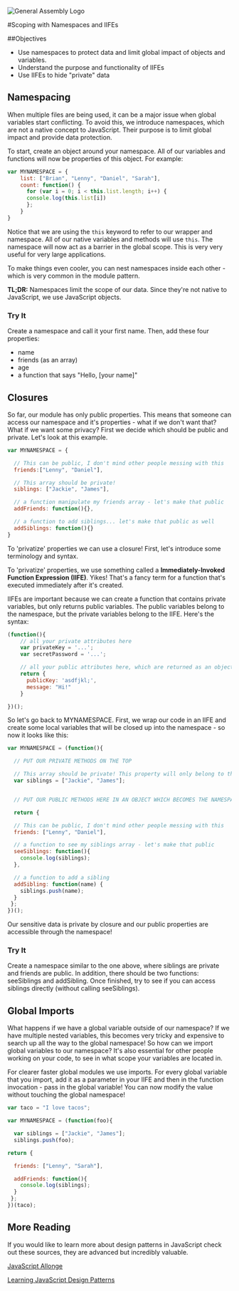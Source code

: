 ![General Assembly Logo](http://i.imgur.com/ke8USTq.png)

#Scoping with Namespaces and IIFEs

##Objectives

* Use namespaces to protect data and limit global impact of objects and variables.
* Understand the purpose and functionality of IIFEs
* Use IIFEs to hide "private" data

## Namespacing

When multiple files are being used, it can be a major issue when global variables start
conflicting. To avoid this, we introduce namespaces, which are not a native concept to
JavaScript. Their purpose is to limit global impact and provide data protection.

To start, create an object around your namespace. All of our variables and functions
will now be properties of this object. For example:

```js
var MYNAMESPACE = {
    list: ["Brian", "Lenny", "Daniel", "Sarah"],
    count: function() {
      for (var i = 0; i < this.list.length; i++) {
      console.log(this.list[i])
      };
    }
}
```

Notice that we are using the `this` keyword to refer to our wrapper and namespace.
All of our native variables and methods will use `this`. The namespace will now act as a
barrier in the global scope. This is very very useful for very large applications.

To make things even cooler, you can nest namespaces inside each other - which is very common
in the module pattern.

**TL;DR:** Namespaces limit the scope of our data. Since they're not native to JavaScript,
we use JavaScript objects.

### Try It

Create a namespace and call it your first name. Then, add these four properties:
* name
* friends (as an array)
* age
* a function that says "Hello, [your name]"


## Closures

So far, our module has only public properties. This means that someone can access our
namespace and it's properties - what if we don't want that? What if we want some privacy?
First we decide which should be public and private. Let's look at this example.

```js
var MYNAMESPACE = {

  // This can be public, I don't mind other people messing with this
  friends:["Lenny", "Daniel"],

  // This array should be private!
  siblings: ["Jackie", "James"],

  // a function manipulate my friends array - let's make that public
  addFriends: function(){},

  // a function to add siblings... let's make that public as well
  addSiblings: function(){}
}
```

To 'privatize' properties we can use a closure! First, let's introduce some terminology and
syntax.

To 'privatize' properties, we use something called a **Immediately-Invoked Function
Expression (IIFE)**. Yikes! That's a fancy term for a function that's executed immediately
after it's created.

IIFEs are important because we can create a function that contains private variables, but
only returns public variables. The public variables belong to the namespace, but the private
variables belong to the IIFE. Here's the syntax:

```js
(function(){
    // all your private attributes here
    var privateKey = '...';
    var secretPassword = '...';

    // all your public attributes here, which are returned as an object for your use
    return {
      publicKey: 'asdfjkl;',
      message: "Hi!"
    }

})();
```

So let's go back to MYNAMESPACE. First, we wrap our code in an IIFE and create some
local variables that will be closed up into the namespace - so now it looks like this:

```js
var MYNAMESPACE = (function(){

  // PUT OUR PRIVATE METHODS ON THE TOP

  // This array should be private! This property will only belong to the function instead of directly to the namespace
  var siblings = ["Jackie", "James"];


  // PUT OUR PUBLIC METHODS HERE IN AN OBJECT WHICH BECOMES THE NAMESPACE

  return {

  // This can be public, I don't mind other people messing with this
  friends: ["Lenny", "Daniel"],

  // a function to see my siblings array - let's make that public
  seeSiblings: function(){
    console.log(siblings);
  },

  // a function to add a sibling
  addSibling: function(name) {
    siblings.push(name);
  }
 };
})();
```

Our sensitive data is private by closure and our public properties are accessible through
the namespace!

### Try It

Create a namespace similar to the one above, where siblings are private and friends are
public. In addition, there should be two functions: seeSiblings and addSibling. Once finished,
try to see if you can access siblings directly (without calling seeSiblings).

## Global Imports

What happens if we have a global variable outside of our namespace? If we have multiple
nested variables, this becomes very tricky and expensive to search up all the way to the
global namespace! So how can we import global variables to our namespace? It's also
essential for other people working on your code, to see in what scope your variables are
located in.

For clearer faster global modules we use imports. For every global variable that you import,
add it as a parameter in your IIFE and then in the function invocation - pass in the global
variable! You can now modify the value without touching the global namespace!

```js
var taco = "I love tacos";

var MYNAMESPACE = (function(foo){

  var siblings = ["Jackie", "James"];
  siblings.push(foo);

return {

  friends: ["Lenny", "Sarah"],

  addFriends: function(){
    console.log(siblings);
  }
 };
})(taco);
```

## More Reading

If you would like to learn more about design patterns in JavaScript check out these sources, they are advanced but incredibly valuable.

[JavaScript Allonge](https://leanpub.com/javascript-allonge)

[Learning JavaScript Design Patterns](http://addyosmani.com/resources/essentialjsdesignpatterns/book/)

